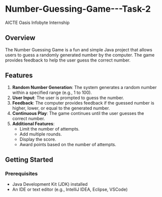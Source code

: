 # Number-Guessing-Game---Task-2 
 AICTE Oasis Infobyte Internship

 ## Overview
The Number Guessing Game is a fun and simple Java project that allows users to guess a randomly generated number by the computer. The game provides feedback to help the user guess the correct number.

## Features
1. **Random Number Generation**: The system generates a random number within a specified range (e.g., 1 to 100).
2. **User Input**: The user is prompted to guess the number.
3. **Feedback**: The computer provides feedback if the guessed number is higher, lower, or equal to the generated number.
4. **Continuous Play**: The game continues until the user guesses the correct number.
5. **Additional Features**:
   - Limit the number of attempts.
   - Add multiple rounds.
   - Display the score.
   - Award points based on the number of attempts.

## Getting Started

### Prerequisites
- Java Development Kit (JDK) installed
- An IDE or text editor (e.g., IntelliJ IDEA, Eclipse, VSCode)

 

